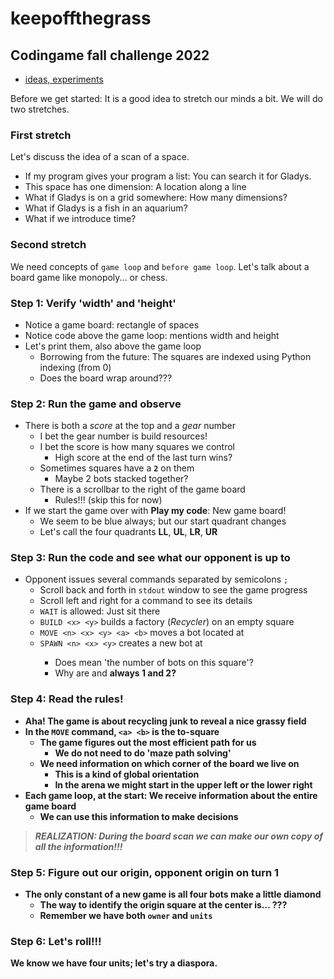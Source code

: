 # keepoffthegrass

## Codingame fall challenge 2022


* [ideas, experiments](https://github.com/robfatland/keepoffthegrass/blob/main/IdeasAndCode.md)


Before we get started: It is a good idea to stretch our minds a bit.
We will do two stretches.


### First stretch


Let's discuss the idea of a scan of a space. 


- If my program gives your program a list: You can search it for Gladys.
- This space has one dimension: A location along a line
- What if Gladys is on a grid somewhere: How many dimensions?
- What if Gladys is a fish in an aquarium?
- What if we introduce time?


### Second stretch


We need concepts of `game loop` and `before game loop`. Let's talk about
a board game like monopoly... or chess.


### Step 1: Verify 'width' and 'height'


* Notice a game board: rectangle of spaces
* Notice code above the game loop: mentions width and height
* Let's print them, also above the game loop
    * Borrowing from the future: The squares are indexed using Python indexing (from 0)
    * Does the board wrap around???


### Step 2: Run the game and observe


* There is both a *score* at the top and a *gear* number
    * I bet the gear number is build resources!
    * I bet the score is how many squares we control
        * High score at the end of the last turn wins?
    * Sometimes squares have a **`2`** on them
        * Maybe 2 bots stacked together?
    * There is a scrollbar to the right of the game board
        * Rules!!! (skip this for now)
* If we start the game over with **Play my code**: New game board!
    * We seem to be blue always; but our start quadrant changes
    * Let's call the four quadrants **LL**, **UL**, **LR**, **UR**
    

### Step 3: Run the code and see what our opponent is up to


* Opponent issues several commands separated by semicolons `;`
    * Scroll back and forth in `stdout` window to see the game progress
    * Scroll left and right for a command to see its details
    * `WAIT` is allowed: Just sit there
    * `BUILD <x> <y>` builds a factory (*Recycler*) on an empty square
    * `MOVE <n> <x> <y> <a> <b>` moves a bot located at <x> <y>
    * `SPAWN <n> <x> <y>` creates a new bot at <x> <y>
        * Does <n> mean 'the number of bots on this square'?
        * Why are <a> and <b> always 1 and 2?

   
### Step 4: Read the rules!

   
* Aha! The game is about recycling junk to reveal a nice grassy field
* In the `MOVE` command, `<a> <b>` is the to-square
    * The game figures out the most efficient path for us
        * We do not need to do 'maze path solving'
    * We need information on which corner of the board we live on
        * This is a kind of global orientation
        * In the arena we might start in the upper left or the lower right
* Each game loop, at the start: We receive information about the entire game board
    * We can use this information to make decisions
   
   
> ***REALIZATION: During the board scan we can make our own copy of all the information!!!***

   
### Step 5: Figure out our origin, opponent origin on turn 1

   
* The only constant of a new game is all four bots make a little diamond
    * The way to identify the origin square at the center is... ???
    * Remember we have both `owner` and `units` 
   
   
### Step 6: Let's roll!!!


We know we have four units; let's try a diaspora.
   


